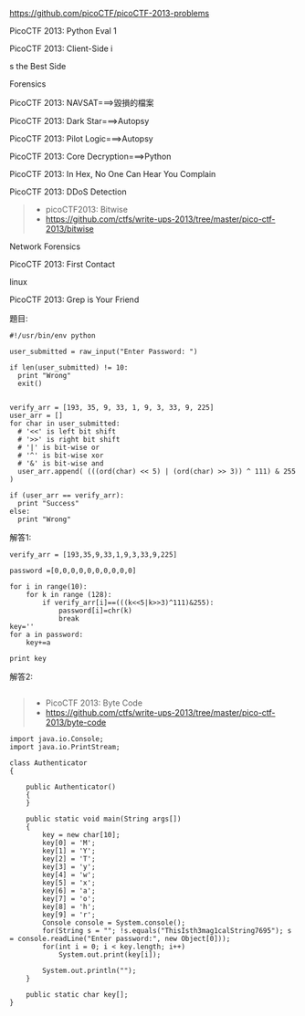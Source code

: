 https://github.com/picoCTF/picoCTF-2013-problems


PicoCTF 2013: Python Eval 1

PicoCTF 2013: Client-Side i


s the Best Side

Forensics

PicoCTF 2013: NAVSAT===>毀損的檔案

PicoCTF 2013: Dark Star===>Autopsy

PicoCTF 2013: Pilot Logic===>Autopsy

PicoCTF 2013: Core Decryption===>Python

PicoCTF 2013: In Hex, No One Can Hear You Complain

PicoCTF 2013: DDoS Detection

>* picoCTF2013: Bitwise
>* https://github.com/ctfs/write-ups-2013/tree/master/pico-ctf-2013/bitwise

Network Forensics

PicoCTF 2013: First Contact

linux

PicoCTF 2013: Grep is Your Friend



題目:
```
#!/usr/bin/env python

user_submitted = raw_input("Enter Password: ")

if len(user_submitted) != 10:
  print "Wrong"
  exit()


verify_arr = [193, 35, 9, 33, 1, 9, 3, 33, 9, 225]
user_arr = []
for char in user_submitted:
  # '<<' is left bit shift
  # '>>' is right bit shift
  # '|' is bit-wise or
  # '^' is bit-wise xor
  # '&' is bit-wise and
  user_arr.append( (((ord(char) << 5) | (ord(char) >> 3)) ^ 111) & 255 )

if (user_arr == verify_arr):
  print "Success"
else:
  print "Wrong"
```

解答1:
```
verify_arr = [193,35,9,33,1,9,3,33,9,225]

password =[0,0,0,0,0,0,0,0,0,0]

for i in range(10):
    for k in range (128):
        if verify_arr[i]==(((k<<5|k>>3)^111)&255):
            password[i]=chr(k)
            break
key=''
for a in password:
    key+=a

print key
```

解答2:
```

```

>* PicoCTF 2013: Byte Code
>* https://github.com/ctfs/write-ups-2013/tree/master/pico-ctf-2013/byte-code
```
import java.io.Console;
import java.io.PrintStream;

class Authenticator
{

    public Authenticator()
    {
    }

    public static void main(String args[])
    {
        key = new char[10];
        key[0] = 'M';
        key[1] = 'Y';
        key[2] = 'T';
        key[3] = 'y';
        key[4] = 'w';
        key[5] = 'x';
        key[6] = 'a';
        key[7] = 'o';
        key[8] = 'h';
        key[9] = 'r';
        Console console = System.console();
        for(String s = ""; !s.equals("ThisIsth3mag1calString7695"); s = console.readLine("Enter password:", new Object[0]));
        for(int i = 0; i < key.length; i++)
            System.out.print(key[i]);

        System.out.println("");
    }

    public static char key[];
}
```
